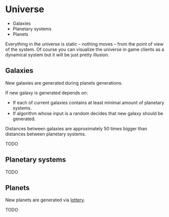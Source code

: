 # Universe
- Galaxies
- Planetary systems
- Planets

Everything in the universe is static – nothing moves  – from the point of view of the system. Of course you can visualize the universe in game clients as a dynamical system but it will be just pretty illusion.

## Galaxies
New galaxies are generated during planets generations.

If new galaxy is generated depends on:

- If each of current galaxies contains at least minimal amount of planetary systems.
- If algorithm whose input is a random decides that new galaxy should be generated.

Distances between galaxies are approximately 50 times bigger than distances between planetary systems.

TODO

## Planetary systems
TODO

## Planets
New planets are generated via [lottery](http://ethereum.stackexchange.com/a/207).  

TODO
